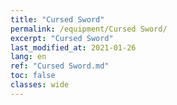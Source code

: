 ```yaml
---
title: "Cursed Sword"
permalink: /equipment/Cursed Sword/
excerpt: "Cursed Sword"
last_modified_at: 2021-01-26
lang: en
ref: "Cursed Sword.md"
toc: false
classes: wide
---
```


